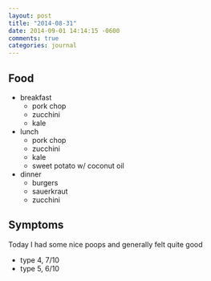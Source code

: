 ```yaml
---
layout: post
title: "2014-08-31"
date: 2014-09-01 14:14:15 -0600
comments: true
categories: journal
---
```


## Food
* breakfast
  * pork chop
  * zucchini
  * kale
* lunch
  * pork chop
  * zucchini
  * kale
  * sweet potato w/ coconut oil
* dinner
  * burgers
  * sauerkraut
  * zucchini

## Symptoms
Today I had some nice poops and generally felt quite good
* type 4, 7/10
* type 5, 6/10
